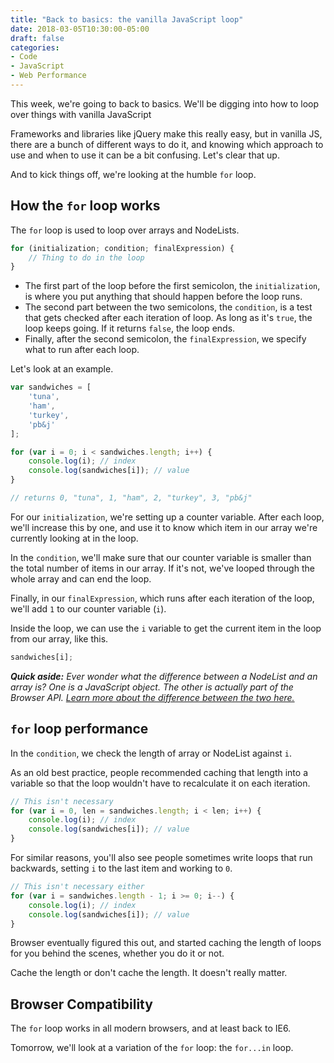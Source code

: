 ```yaml
---
title: "Back to basics: the vanilla JavaScript loop"
date: 2018-03-05T10:30:00-05:00
draft: false
categories:
- Code
- JavaScript
- Web Performance
---
```


This week, we're going to back to basics. We'll be digging into how to loop over things with vanilla JavaScript

Frameworks and libraries like jQuery make this really easy, but in vanilla JS, there are a bunch of different ways to do it, and knowing which approach to use and when to use it can be a bit confusing. Let's clear that up.

And to kick things off, we're looking at the humble `for` loop.

## How the `for` loop works

The `for` loop is used to loop over arrays and NodeLists.

```js
for (initialization; condition; finalExpression) {
	// Thing to do in the loop
}
```

- The first part of the loop before the first semicolon, the `initialization`, is where you put anything that should happen before the loop runs.
- The second part between the two semicolons, the `condition`, is a test that gets checked after each iteration of loop. As long as it's `true`, the loop keeps going. If it returns `false`, the loop ends.
- Finally, after the second semicolon, the `finalExpression`, we specify what to run after each loop.

Let's look at an example.

```js
var sandwiches = [
	'tuna',
	'ham',
	'turkey',
	'pb&j'
];

for (var i = 0; i < sandwiches.length; i++) {
	console.log(i); // index
	console.log(sandwiches[i]); // value
}

// returns 0, "tuna", 1, "ham", 2, "turkey", 3, "pb&j"
```

For our `initialization`, we're setting up a counter variable. After each loop, we'll increase this by one, and use it to know which item in our array we're currently looking at in the loop.

In the `condition`, we'll make sure that our counter variable is smaller than the total number of items in our array. If it's not, we've looped through the whole array and can end the loop.

Finally, in our `finalExpression`, which runs after each iteration of the loop, we'll add `1` to our counter variable (`i`).

Inside the loop, we can use the `i` variable to get the current item in the loop from our array, like this.

```js
sandwiches[i];
```

*__Quick aside:__ Ever wonder what the difference between a NodeList and an array is? One is a JavaScript object. The other is actually part of the Browser API. [Learn more about the difference between the two here.](https://gomakethings.com/nodelists-vs-arrays/)*

## `for` loop performance

In the `condition`, we check the length of array or NodeList against `i`.

As an old best practice, people recommended caching that length into a variable so that the loop wouldn't have to recalculate it on each iteration.

```js
// This isn't necessary
for (var i = 0, len = sandwiches.length; i < len; i++) {
	console.log(i); // index
	console.log(sandwiches[i]); // value
}
```

For similar reasons, you'll also see people sometimes write loops that run backwards, setting `i` to the last item and working to `0`.

```js
// This isn't necessary either
for (var i = sandwiches.length - 1; i >= 0; i--) {
	console.log(i); // index
	console.log(sandwiches[i]); // value
}
```

Browser eventually figured this out, and started caching the length of loops for you behind the scenes, whether you do it or not.

Cache the length or don't cache the length. It doesn't really matter.

## Browser Compatibility

The `for` loop works in all modern browsers, and at least back to IE6.

Tomorrow, we'll look at a variation of the `for` loop: the `for...in` loop.